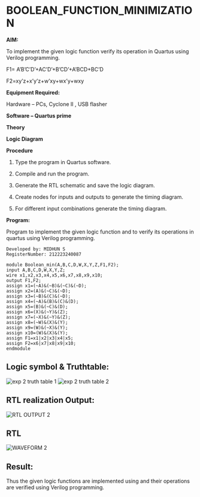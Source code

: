 # BOOLEAN_FUNCTION_MINIMIZATION

**AIM:**

To implement the given logic function verify its operation in Quartus using Verilog programming.

F1= A’B’C’D’+AC’D’+B’CD’+A’BCD+BC’D 

F2=xy’z+x’y’z+w’xy+wx’y+wxy

**Equipment Required:**

Hardware – PCs, Cyclone II , USB flasher

**Software – Quartus prime**

**Theory**

**Logic Diagram**

**Procedure**

1.	Type the program in Quartus software.

2.	Compile and run the program.

3.	Generate the RTL schematic and save the logic diagram.

4.	Create nodes for inputs and outputs to generate the timing diagram.

5.	For different input combinations generate the timing diagram.


**Program:**


Program to implement the given logic function and to verify its operations in quartus using Verilog programming. 
```
Developed by: MIDHUN S
RegisterNumber: 212223240087
```
```
module Boolean_min(A,B,C,D,W,X,Y,Z,F1,F2);
input A,B,C,D,W,X,Y,Z;
wire x1,x2,x3,x4,x5,x6,x7,x8,x9,x10;
output F1,F2;
assign x1=(~A)&(~B)&(~C)&(~D);
assign x2=(A)&(~C)&(~D);
assign x3=(~B)&(C)&(~D);
assign x4=(~A)&(B)&(C)&(D);
assign x5=(B)&(~C)&(D);
assign x6=(X)&(~Y)&(Z);
assign x7=(~X)&(~Y)&(Z);
assign x8=(~W)&(X)&(Y);
assign x9=(W)&(~X)&(Y);
assign x10=(W)&(X)&(Y);
assign F1=x1|x2|x3|x4|x5;
assign F2=x6|x7|x8|x9|x10;
endmodule
```
## Logic symbol & Truthtable:
![exp 2 truth table 1](https://github.com/23003250/BOOLEAN_FUNCTION_MINIMIZATION/assets/139331462/a6b8101c-bd3c-4b64-bc4a-f4a8962ac13a)
![exp 2 truth table 2](https://github.com/23003250/BOOLEAN_FUNCTION_MINIMIZATION/assets/139331462/348e89c8-b4d6-4c9e-8783-541ac0829105)

## RTL realization Output:
![RTL OUTPUT 2](https://github.com/23003250/BOOLEAN_FUNCTION_MINIMIZATION/assets/139331462/be51436b-369d-4d09-b411-d66fb1a3d375)

## RTL
![WAVEFORM 2](https://github.com/23003250/BOOLEAN_FUNCTION_MINIMIZATION/assets/139331462/ece7870f-2a5d-4e6b-b2f6-fa708c2a5b11)

## Result:
Thus the given logic functions are implemented using and their operations are verified using Verilog programming.

